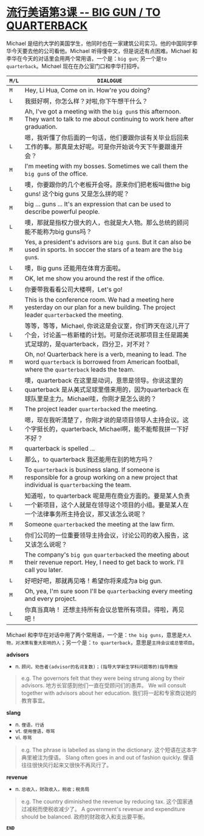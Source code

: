 # [流行美语第3课 -- **BIG GUN / TO QUARTERBACK**](http://www.tingroom.com/lesson/liuxmy/9042.html)

Michael 是纽约大学的美国学生，他同时也在一家建筑公司实习。他的中国同学李华今天要去他的公司看他。Michael 听得懂中文，但是说还有点困难。Michael 和李华在今天的对话里会用两个常用语，一个是：`big gun`; 另一个是`to quarterback`。Michael 现在在办公室门口和李华打招呼。

`M/L`|`DIALOGUE`
---|---
`M`| Hey, Li Hua, Come on in. How're you doing?
`L`| 我挺好啊，你怎么样？对啦,你下午想干什么？
`M`| Ah, I've got a meeting with the `big gun`s this afternoon. They want to talk to me about continuing to work here after graduation.
`L`| 嗯，我听懂了你后面的一句话，他们要跟你谈有关毕业后回来工作的事。那真是太好呢。可是你开始说今天下午要跟谁开会？
`M`| I'm meeting with my bosses. Sometimes we call them the `big gun`s of the office.
`L`| 噢，你要跟你的几个老板开会呀。原来你们把老板叫做the big guns! 这个big guns 又是怎么拼的呢？
`M`| big ... guns ... It's an expression that can be used to describe powerful people.
`L`| 噢，那就是指权力很大的人，也就是大人物。那么总统的顾问能不能称为big guns吗？
`M`| Yes, a president's advisors are `big gun`s. But it can also be used in sports. In soccer the stars of a team are the `big gun`s.
`L`| 噢，Big guns 还能用在体育方面啦。
`M`| OK, let me show you around the rest if the office.
`L`| 你要带我看看公司大楼啊，Let's go!
`M`| This is the conference room. We had a meeting here yesterday on our plan for a new building. The project leader `quarterback`ed the meeting.
`L`| 等等，等等，Michael, 你说这是会议室，你们昨天在这儿开了个会，讨论盖一栋新楼的计划。可是你还说那项目主任是踢美式足球的，是quarterback，四分卫，对不对？
`M`| Oh, no! Quarterback here is a verb, meaning to lead. The word `quarterback` is borrowed from American football, where the `quarterback` leads the team.
`L`| 噢，quarterback 在这里是动词，意思是领导。你说这里的 quarterback 是从美式足球里借来用的，因为quarterback 在球队里是主力。Michael哇，你刚才是怎么说的？
`M`| The project leader `quarterback`ed the meeting.
`L`| 嗯，现在我听清楚了，你刚才说的是项目领导人主持会议。这个字挺长的，quarterback, Michael啊，能不能帮我拼一下好不好？
`M`| quarterback is spelled ...
`L`| 那么，to quarterback 我还能用在别的地方吗？
`M`| To `quarterback` is business slang. If someone is responsible for a group working on a new project that individual is `quarterback`ing the team.
`L`| 知道啦，to quarterback 呢是用在商业方面的。要是某人负责一个新项目，这个人就是在领导这个项目的小组。要是某人在一个法律事务所主持会议，那又该怎么说呢？
`M`| Someone `quarterback`ed the meeting at the law firm.
`L`| 你们公司的一位重要领导主持会议，讨论公司的收入报告，这又该怎么说呢？
`M`| The company's `big gun` `quarterback`ed the meeting about their revenue report. Hey, I need to get back to work. I'll call you later.
`L`| 好吧好吧，那就再见咯！希望你将来成为a big gun.
`M`| Oh, yea, I'm sure soon I'll be `quarterback`ing every meeting and every project.
`L`| 你真当真呐！ 还想主持所有会议总管所有项目。得啦，再见吧！

Michael 和李华在对话中用了两个常用语，一个是：`the big guns`，意思是`大人物，对决策有重大影响的人`；另一个是：`to quarterback`，意思是`主持会议或总管项目`。

**advisors**
* n. `顾问，劝告者(advisor的名词复数)；(指导大学新生学科问题等的)指导教授`
> e.g.
> The governors felt that they were being strung along by their advisors. 地方长官感到他们一直在受顾问们的愚弄。
> We will consult together with advisors about her education. 我们将一起和专家商议她的教育事宜。

**slang**
* n. `俚语，行话`
* vt. `使用俚语，辱骂`
* vi. `辱骂`
> e.g.
> The phrase is labelled as slang in the dictionary. 这个短语在这本字典里被注为俚语。
> Slang often goes in and out of fashion quickly. 俚语往往很快风行起来又很快不再风行了。

**revenue**
* n. `总收入，财政收入，税收；税务局`
> e.g.
> The country diminished the revenue by reducing tax. 这个国家通过减税而使税收减少了。
> A government's revenue and expenditure should be balanced. 政府的财政收入和支出要平衡。

**`END`**
